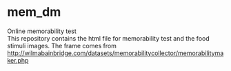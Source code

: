 # mem_dm
Online memorability test <br />
This repository contains the html file for memorability test and the food stimuli images. The frame comes from http://wilmabainbridge.com/datasets/memorabilitycollector/memorabilitymaker.php
